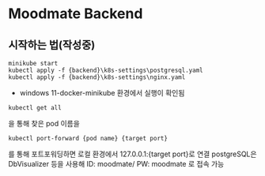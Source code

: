 Moodmate Backend
=====

## 시작하는 법(작성중)
```
minikube start
kubectl apply -f {backend}\k8s-settings\postgresql.yaml
kubectl apply -f {backend}\k8s-settings\nginx.yaml
```
* windows 11-docker-minikube 환경에서 실행이 확인됨


```
kubectl get all
```
을 통해 찾은 pod 이름을

```
kubectl port-forward {pod name} {target port}
```
를 통해 포트포워딩하면 로컬 환경에서 127.0.0.1:{target port}로 연결
postgreSQL은 DbVisualizer 등을 사용해 ID: moodmate/ PW: moodmate 로 접속 가능
